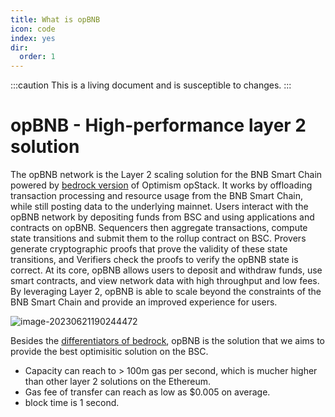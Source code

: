 ```yaml
---
title: What is opBNB
icon: code
index: yes
dir:
  order: 1
---
```

:::caution 
This is a living document and is susceptible to changes. 
:::

# opBNB - High-performance layer 2 solution 

The opBNB network is the Layer 2 scaling solution for the BNB Smart Chain powered by [bedrock version](https://community.optimism.io/docs/developers/bedrock/) of Optimism opStack. It works by offloading transaction processing and resource usage from the BNB Smart Chain, while still posting data to the underlying mainnet. Users interact with the opBNB network by depositing funds from BSC and using applications and contracts on opBNB. Sequencers then aggregate transactions, compute state transitions and submit them to the rollup contract on BSC. Provers generate cryptographic proofs that prove the validity of these state transitions, and Verifiers check the proofs to verify the opBNB state is correct. At its core, opBNB allows users to deposit and withdraw funds, use smart contracts, and view network data with high throughput and low fees. By leveraging Layer 2, opBNB is able to scale beyond the constraints of the BNB Smart Chain and provide an improved experience for users.

![image-20230621190244472](../../opbnb-docs/static/img/opBNB-intro.png)



Besides the [differentiators of bedrock](https://community.optimism.io/docs/developers/bedrock/differences/), opBNB is the solution that we aims to provide the best optimisitic solution on the BSC. 

- Capacity can reach to > 100m gas per second, which is mucher higher than other layer 2 solutions on the Ethereum.
- Gas fee of transfer can reach as low as $0.005 on average.
- block time is 1 second.

